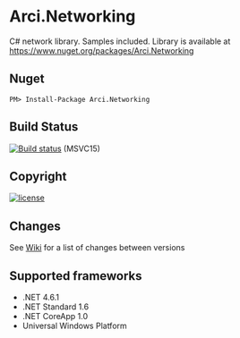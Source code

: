 # Arci.Networking
C# network library. Samples included. Library is available at https://www.nuget.org/packages/Arci.Networking

## Nuget
	PM> Install-Package Arci.Networking
  
## Build Status
[![Build status](https://ci.appveyor.com/api/projects/status/via5fr2n5bf5qbuj?svg=true)](https://ci.appveyor.com/project/Arcidev/arci-networking) (MSVC15)

## Copyright
[![license](https://img.shields.io/github/license/Arcidev/Arci.Networking.svg?maxAge=2592000?style=plastic)](LICENSE.md)

## Changes
See [Wiki](https://github.com/Arcidev/Arci.Networking/wiki) for a list of changes between versions

## Supported frameworks
- .NET 4.6.1
- .NET Standard 1.6
- .NET CoreApp 1.0
- Universal Windows Platform
